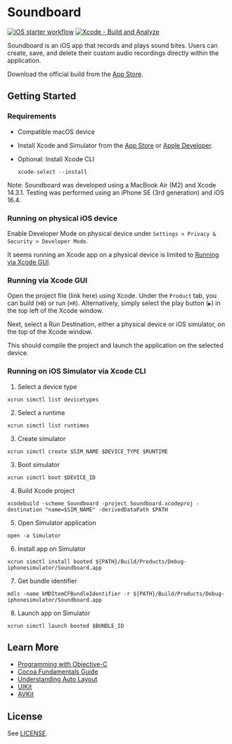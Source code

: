 # Soundboard

[![iOS starter workflow](https://github.com/natanleung/soundboard-ios/actions/workflows/ios.yml/badge.svg)](https://github.com/natanleung/soundboard-ios/actions/workflows/ios.yml)
[![Xcode - Build and Analyze](https://github.com/natanleung/soundboard-ios/actions/workflows/objective-c-xcode.yml/badge.svg)](https://github.com/natanleung/soundboard-ios/actions/workflows/objective-c-xcode.yml)

Soundboard is an iOS app that records and plays sound bites.
Users can create, save, and delete their custom audio recordings directly within the application.

Download the official build from the [App Store](https://apps.apple.com/us/app/soundboard-record-playback/id6466728387).

## Getting Started

### Requirements

* Compatible macOS device
* Install Xcode and Simulator from the [App Store](https://apps.apple.com/us/app/xcode/id497799835?mt=12) or [Apple Developer](https://developer.apple.com/xcode/).
* Optional: Install Xcode CLI
  
  ```shell
  xcode-select --install
  ```

Note: Soundboard was developed using a MacBook Air (M2) and Xcode 14.3.1. Testing was performed using an iPhone SE (3rd generation) and iOS 16.4.

### Running on physical iOS device

Enable Developer Mode on physical device under `Settings > Privacy & Security > Developer Mode`.

It seems running an Xcode app on a physical device is limited to [Running via Xcode GUI](#running-via-xcode-gui).

### Running via Xcode GUI

Open the project file (link here) using Xcode. Under the `Product` tab, you can build (`⌘B`) or run (`⌘R`).
Alternatively, simply select the play button (`▶︎`) in the top left of the Xcode window.

Next, select a Run Destination, either a physical device or iOS simulator, on the top of the Xcode window.

This should compile the project and launch the application on the selected device.

### Running on iOS Simulator via Xcode CLI

1. Select a device type
```shell
xcrun simctl list devicetypes
```

2. Select a runtime
```shell
xcrun simctl list runtimes
```

3. Create simulator
```shell
xcrun simctl create $SIM_NAME $DEVICE_TYPE $RUNTIME
```

3. Boot simulator
```shell
xcrun simctl boot $DEVICE_ID
```

4. Build Xcode project
```shell
xcodebuild -scheme Soundboard -project Soundboard.xcodeproj -destination "name=$SIM_NAME" -derivedDataPath $PATH
```

5. Open Simulator application
```shell
open -a Simulator
```

6. Install app on Simulator
```shell
xcrun simctl install booted ${PATH}/Build/Products/Debug-iphonesimulator/Soundboard.app
```

7. Get bundle identifier
```shell
mdls -name kMDItemCFBundleIdentifier -r ${PATH}/Build/Products/Debug-iphonesimulator/Soundboard.app
```

8. Launch app on Simulator
```shell
xcrun simctl launch booted $BUNDLE_ID
```

## Learn More

* [Programming with Objective-C](https://developer.apple.com/library/archive/documentation/Cocoa/Conceptual/ProgrammingWithObjectiveC)
* [Cocoa Fundamentals Guide](https://developer.apple.com/library/archive/documentation/Cocoa/Conceptual/CocoaFundamentals)
* [Understanding Auto Layout](https://developer.apple.com/library/archive/documentation/UserExperience/Conceptual/AutolayoutPG)
* [UIKit](https://developer.apple.com/documentation/uikit)
* [AVKit](https://developer.apple.com/documentation/avkit)

## License

See [LICENSE](LICENSE).

